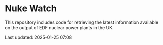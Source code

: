 # Nuke Watch

This repository includes code for retrieving the latest information available on the output of EDF nuclear power plants in the UK.

Last updated: 2025-01-25 07:08